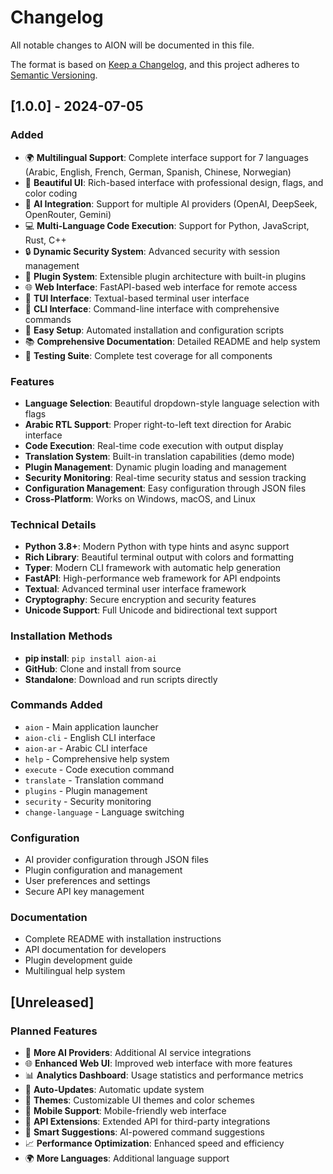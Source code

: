 # Changelog

All notable changes to AION will be documented in this file.

The format is based on [Keep a Changelog](https://keepachangelog.com/en/1.0.0/),
and this project adheres to [Semantic Versioning](https://semver.org/spec/v2.0.0.html).

## [1.0.0] - 2024-07-05

### Added
- 🌍 **Multilingual Support**: Complete interface support for 7 languages (Arabic, English, French, German, Spanish, Chinese, Norwegian)
- 🎨 **Beautiful UI**: Rich-based interface with professional design, flags, and color coding
- 🤖 **AI Integration**: Support for multiple AI providers (OpenAI, DeepSeek, OpenRouter, Gemini)
- 💻 **Multi-Language Code Execution**: Support for Python, JavaScript, Rust, C++
- 🔒 **Dynamic Security System**: Advanced security with session management
- 🧩 **Plugin System**: Extensible plugin architecture with built-in plugins
- 🌐 **Web Interface**: FastAPI-based web interface for remote access
- 📱 **TUI Interface**: Textual-based terminal user interface
- 🎯 **CLI Interface**: Command-line interface with comprehensive commands
- 🔧 **Easy Setup**: Automated installation and configuration scripts
- 📚 **Comprehensive Documentation**: Detailed README and help system
- 🧪 **Testing Suite**: Complete test coverage for all components

### Features
- **Language Selection**: Beautiful dropdown-style language selection with flags
- **Arabic RTL Support**: Proper right-to-left text direction for Arabic interface
- **Code Execution**: Real-time code execution with output display
- **Translation System**: Built-in translation capabilities (demo mode)
- **Plugin Management**: Dynamic plugin loading and management
- **Security Monitoring**: Real-time security status and session tracking
- **Configuration Management**: Easy configuration through JSON files
- **Cross-Platform**: Works on Windows, macOS, and Linux

### Technical Details
- **Python 3.8+**: Modern Python with type hints and async support
- **Rich Library**: Beautiful terminal output with colors and formatting
- **Typer**: Modern CLI framework with automatic help generation
- **FastAPI**: High-performance web framework for API endpoints
- **Textual**: Advanced terminal user interface framework
- **Cryptography**: Secure encryption and security features
- **Unicode Support**: Full Unicode and bidirectional text support

### Installation Methods
- **pip install**: `pip install aion-ai`
- **GitHub**: Clone and install from source
- **Standalone**: Download and run scripts directly

### Commands Added
- `aion` - Main application launcher
- `aion-cli` - English CLI interface
- `aion-ar` - Arabic CLI interface
- `help` - Comprehensive help system
- `execute` - Code execution command
- `translate` - Translation command
- `plugins` - Plugin management
- `security` - Security monitoring
- `change-language` - Language switching

### Configuration
- AI provider configuration through JSON files
- Plugin configuration and management
- User preferences and settings
- Secure API key management

### Documentation
- Complete README with installation instructions
- API documentation for developers
- Plugin development guide
- Multilingual help system

## [Unreleased]

### Planned Features
- 🔌 **More AI Providers**: Additional AI service integrations
- 🌐 **Enhanced Web UI**: Improved web interface with more features
- 📊 **Analytics Dashboard**: Usage statistics and performance metrics
- 🔄 **Auto-Updates**: Automatic update system
- 🎨 **Themes**: Customizable UI themes and color schemes
- 📱 **Mobile Support**: Mobile-friendly web interface
- 🔗 **API Extensions**: Extended API for third-party integrations
- 🧠 **Smart Suggestions**: AI-powered command suggestions
- 📈 **Performance Optimization**: Enhanced speed and efficiency
- 🌍 **More Languages**: Additional language support
